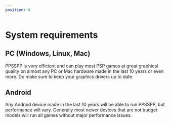 ```yaml
---
position: 8
---
```

# System requirements

## PC (Windows, Linux, Mac)

PPSSPP is very efficient and can play most PSP games at great graphical quality on almost any PC or Mac hardware made in the last 10 years or even more. Do make sure to keep your graphics drivers up to date.

## Android

Any Android device made in the last 10 years will be able to run PPSSPP, but performance will vary. Generally most newer devices that are not budget models will run all games without major performance issues.
